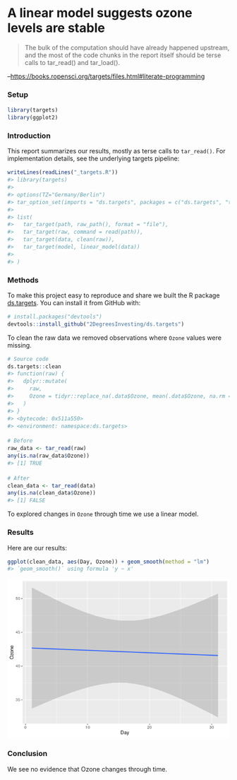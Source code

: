 A linear model suggests ozone levels are stable
================

> The bulk of the computation should have already happened upstream, and
> the most of the code chunks in the report itself should be terse calls
> to tar\_read() and tar\_load().

–<https://books.ropensci.org/targets/files.html#literate-programming>

### Setup

``` r
library(targets)
library(ggplot2)
```

### Introduction

This report summarizes our results, mostly as terse calls to
`tar_read()`. For implementation details, see the underlying targets
pipeline:

``` r
writeLines(readLines("_targets.R"))
#> library(targets)
#> 
#> options(TZ="Germany/Berlin")
#> tar_option_set(imports = "ds.targets", packages = c("ds.targets", "tidyverse"))
#> 
#> list(
#>   tar_target(path, raw_path(), format = "file"),
#>   tar_target(raw, command = read(path)),
#>   tar_target(data, clean(raw)),
#>   tar_target(model, linear_model(data))
#> 
#> )
```

### Methods

To make this project easy to reproduce and share we built the R package
[ds.targets](https://github.com/2DegreesInvesting/ds-targets). You can
install it from GitHub with:

``` r
# install.packages("devtools")
devtools::install_github("2DegreesInvesting/ds.targets")
```

To clean the raw data we removed observations where `Ozone` values were
missing.

``` r
# Source code
ds.targets::clean
#> function(raw) {
#>   dplyr::mutate(
#>     raw,
#>     Ozone = tidyr::replace_na(.data$Ozone, mean(.data$Ozone, na.rm = TRUE))
#>   )
#> }
#> <bytecode: 0x511a550>
#> <environment: namespace:ds.targets>

# Before
raw_data <- tar_read(raw)
any(is.na(raw_data$Ozone))
#> [1] TRUE

# After
clean_data <- tar_read(data)
any(is.na(clean_data$Ozone))
#> [1] FALSE
```

To explored changes in `Ozone` through time we use a linear model.

### Results

Here are our results:

``` r
ggplot(clean_data, aes(Day, Ozone)) + geom_smooth(method = "lm")
#> `geom_smooth()` using formula 'y ~ x'
```

![](report-plot_files/figure-gfm/unnamed-chunk-4-1.png)<!-- -->

### Conclusion

We see no evidence that Ozone changes through time.

